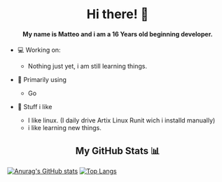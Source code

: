 <h1 align="center">Hi there! 👋</h1>
<h4 align="center">My name is Matteo and i am a 16 Years old beginning developer.</h4>

- 💻 Working on:
    - Nothing just yet, i am still learning things.

- 🔭 Primarily using
    - Go 

- 📖 Stuff i like
    - I like linux. (I daily drive Artix Linux Runit wich i installd manually)
    - i like learning new things.

<h2 align="center">My GitHub Stats 📊</h2>

[![Anurag's GitHub stats](https://github-readme-stats.vercel.app/api?username=m4tte0s&theme=gruvbox)](https://github.com/anuraghazra/github-readme-stats)
[![Top Langs](https://github-readme-stats.vercel.app/api/top-langs/?username=m4tte0s&hide=shell,python&layout=compact&theme=gruvbox)](https://github.com/anuraghazra/github-readme-stats)






